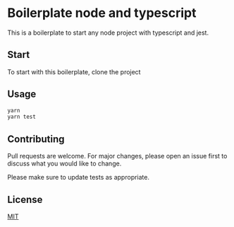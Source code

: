 # Boilerplate node and typescript

This is a boilerplate to start any node project with typescript and jest.

## Start

To start with this boilerplate, clone the project

## Usage

```sh
yarn
yarn test
```

## Contributing

Pull requests are welcome. For major changes, please open an issue first to discuss what you would like to change.

Please make sure to update tests as appropriate.

## License

[MIT](https://choosealicense.com/licenses/mit/)
